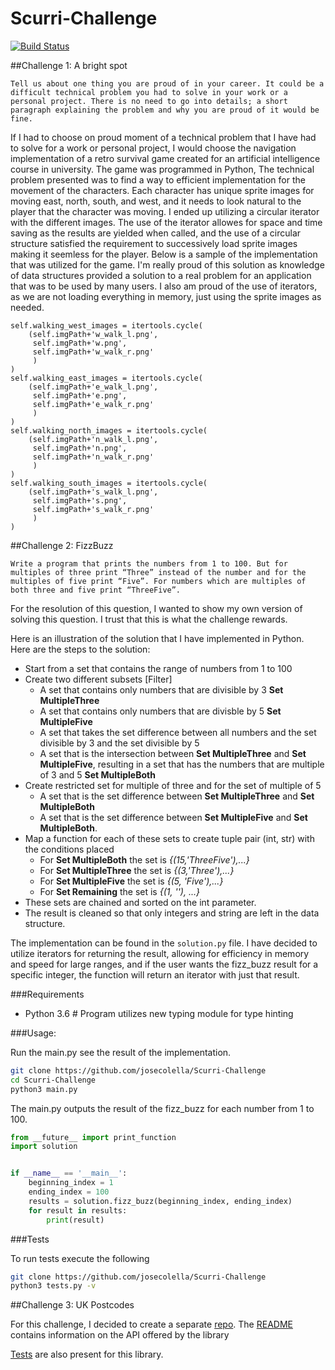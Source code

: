 # Scurri-Challenge
[![Build Status](https://travis-ci.org/josecolella/Scurri-Challenge.svg?branch=master)](https://travis-ci.org/josecolella/Scurri-Challenge)



##Challenge 1: A bright spot

`Tell us about one thing you are proud of in your career. It could be a difficult technical problem you had to solve in your work or a personal project. There is no need to go into details; a short paragraph explaining the problem and why you are proud of it would be fine.`

If I had to choose on proud moment of a technical problem that I have had to solve for a work or personal project, I would choose the navigation implementation of a retro survival game created for an artificial intelligence course in university. The game was programmed in Python,
The technical problem presented was to find a way to efficient implementation for the movement of the characters. Each character has unique sprite images for moving east, north, south, and west, and it needs to look natural to the player that the character was moving. I ended up utilizing a circular iterator with the different images. The use of the iterator allowes for space and time saving as the results are yielded when called, and the use of a circular structure satisfied the requirement to successively load sprite images making it seemless for the player. Below is a sample of the implementation that was utilized for the game.
I'm really proud of this solution as knowledge of data structures provided a solution to a real problem for an application that was to be used by many users. I also am proud of the use of iterators, as we are not loading everything in memory, just using the sprite images as needed.

```python3
self.walking_west_images = itertools.cycle(
    (self.imgPath+'w_walk_l.png',
     self.imgPath+'w.png',
     self.imgPath+'w_walk_r.png'
     )
)
self.walking_east_images = itertools.cycle(
    (self.imgPath+'e_walk_l.png',
     self.imgPath+'e.png',
     self.imgPath+'e_walk_r.png'
     )
)
self.walking_north_images = itertools.cycle(
    (self.imgPath+'n_walk_l.png',
     self.imgPath+'n.png',
     self.imgPath+'n_walk_r.png'
     )
)
self.walking_south_images = itertools.cycle(
    (self.imgPath+'s_walk_l.png',
     self.imgPath+'s.png',
     self.imgPath+'s_walk_r.png'
     )
)
```


##Challenge 2: FizzBuzz

`Write a program that prints the numbers from 1 to 100. But for multiples of three print “Three” instead of the number and for the multiples of five print “Five”. For numbers which are multiples of both three and five print “ThreeFive”.`

For the resolution of this question, I wanted to show my own version of solving this question. I trust that this is what the challenge rewards.

Here is an illustration of the solution that I have implemented in Python.
Here are the steps to the solution:

- Start from a set that contains the range of numbers from 1 to 100
- Create two different subsets [Filter]
    - A set that contains only numbers that are divisible by 3 **Set MultipleThree**
    - A set that contains only numbers that are divisble by 5 **Set MultipleFive**  
    - A set that takes the set difference between all numbers and the set divisible by 3 and the set divisible by 5
    - A set that is the intersection between **Set MultipleThree** and **Set MultipleFive**, resulting in a set that
    has the numbers that are multiple of 3 and 5 **Set MultipleBoth**
- Create restricted set for multiple of three and for the set of multiple of 5
    - A set that is the set difference between **Set MultipleThree** and **Set MultipleBoth**
    - A set that is the set difference between **Set MultipleFive** and **Set MultipleBoth**.
- Map a function for each of these sets to create tuple pair (int, str) with the conditions placed
    - For **Set MultipleBoth** the set is *{(15,'ThreeFive'),...}*
    - For **Set MultipleThree** the set is *{(3,'Three'),...}*
    - For **Set MultipleFive** the set is *{(5, 'Five'),...}*
    - For **Set Remaining** the set is *{(1, ''), ...}*
- These sets are chained and sorted on the int parameter.
- The result is cleaned so that only integers and string are left in the data structure.

The implementation can be found in the `solution.py` file. I have decided to utilize iterators for returning the result,
allowing for efficiency in memory and speed for large ranges, and if the user wants the fizz_buzz result for a specific
integer, the function will return an iterator with just that result.

###Requirements

- Python 3.6 # Program utilizes new typing module for type hinting

###Usage:

Run the main.py see the result of the implementation.

```sh
git clone https://github.com/josecolella/Scurri-Challenge
cd Scurri-Challenge
python3 main.py
```

The main.py outputs the result of the fizz_buzz for each number from 1 to 100.

```python
from __future__ import print_function
import solution


if __name__ == '__main__':
    beginning_index = 1
    ending_index = 100
    results = solution.fizz_buzz(beginning_index, ending_index)
    for result in results:
        print(result)
```


###Tests

To run tests execute the following

```sh
git clone https://github.com/josecolella/Scurri-Challenge
python3 tests.py -v
```

##Challenge 3: UK Postcodes

For this challenge, I decided to create a separate [repo](https://github.com/josecolella/postcode_uk).
The [README](https://github.com/josecolella/postcode_uk) contains information on the API offered by the library

[Tests](https://github.com/josecolella/postcode_uk/blob/master/tests/unit/tests.py) are also present for this library.


